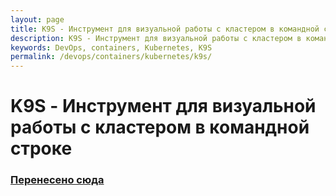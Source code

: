 ```yaml
---
layout: page
title: K9S - Инструмент для визуальной работы с кластером в командной строке
description: K9S - Инструмент для визуальной работы с кластером в командной строке
keywords: DevOps, containers, Kubernetes, K9S
permalink: /devops/containers/kubernetes/k9s/
---
```


# K9S - Инструмент для визуальной работы с кластером в командной строке

### [Перенесено сюда](//docs.gitops.ru/containers/kubernetes/tools/k9s/)
